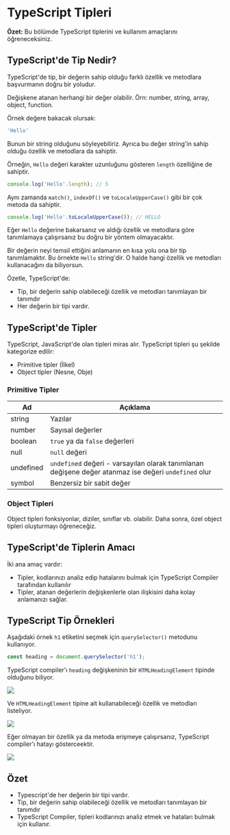 # TypeScript Tipleri

**Özet:** Bu bölümde TypeScript tiplerini ve kullanım amaçlarını öğreneceksiniz.

## TypeScript'de Tip Nedir?

TypeScript'de tip, bir değerin sahip olduğu farklı özellik ve metodlara başvurmanın doğru bir yoludur.

Değişkene atanan herhangi bir değer olabilir. Örn: number, string, array, object, function.

Örnek değere bakacak olursak:

```ts
'Hello'
```

Bunun bir string olduğunu söyleyebiliriz. Ayrıca bu değer string'in sahip olduğu özellik ve metodlara da sahiptir.

Örneğin, `Hello` değeri karakter uzunluğunu gösteren `length` özelliğine de sahiptir. 

```ts
console.log('Hello'.length); // 5
```

Aynı zamanda `match()`, `indexOf()` ve `toLocaleUpperCase()` gibi bir çok metoda da sahiptir.

```ts
console.log('Hello'.toLocaleUpperCase()); // HELLO 
```

Eğer `Hello` değerine bakarsanız ve aldığı özellik ve metodlara göre tanımlamaya çalışırsanız bu doğru bir yöntem olmayacaktır.

Bir değerin neyi temsil ettiğini anlamanın en kısa yolu ona bir tip tanımlamaktır. Bu örnekte `Hello` string'dir. O halde hangi özellik ve metodları kullanacağını da biliyorsun.

Özetle, TypeScript'de:

- Tip, bir değerin sahip olabileceği özellik ve metodları tanımlayan bir tanımdır
- Her değerin bir tipi vardır.

## TypeScript'de Tipler

TypeScript, JavaScript'de olan tipleri miras alır. TypeScript tipleri şu şekilde kategorize edilir:

- Primitive tipler (İlkel)
- Object tipler (Nesne, Obje)

### Primitive Tipler

| Ad | Açıklama |
| -- | -- |
| string | Yazılar |
| number | Sayısal değerler |
| boolean | `true` ya da `false` değerleri |
| null | `null` değeri |
| undefined | `undefined` değeri - varsayılan olarak tanımlanan değişene değer atanmaz ise değeri `undefined` olur |
| symbol | Benzersiz bir sabit değer |

### Object Tipleri

Object tipleri fonksiyonlar, diziler, sınıflar vb. olabilir. Daha sonra, özel object tipleri oluşturmayı öğreneceğiz.

## TypeScript'de Tiplerin Amacı

İki ana amaç vardır:

- Tipler, kodlarınızı analiz edip hatalarını bulmak için TypeScript Compiler tarafından kullanılır
- Tipler, atanan değerlerin değişkenlerle olan ilişkisini daha kolay anlamanızı sağlar.

## TypeScript Tip Örnekleri

Aşağıdaki örnek `h1` etiketini seçmek için `querySelector()` metodunu kullanıyor.

```js
const heading = document.querySelector('h1');
```

TypeScript compiler'ı `heading` değişkeninin bir `HTMLHeadingElement` tipinde olduğunu biliyor.

![](https://www.typescripttutorial.net/wp-content/uploads/2020/09/TypeScript-types-example-1.png)

Ve `HTMLHeadingElement` tipine ait kullanabileceği özellik ve metodları listeliyor.

![](https://www.typescripttutorial.net/wp-content/uploads/2020/09/TypeScript-types-properties-and-methods.png)

Eğer olmayan bir özellik ya da metoda erişmeye çalışırsanız, TypeScript compiler'ı hatayı gösterceektir.

![](https://www.typescripttutorial.net/wp-content/uploads/2020/09/TypeScript-types-error.png)

## Özet

- Typescript'de her değerin bir tipi vardır.
- Tip, bir değerin sahip olabileceği özellik ve metodları tanımlayan bir tanımdır
- TypeScript Compiler, tipleri kodlarınızı analiz etmek ve hataları bulmak için kullanır.

